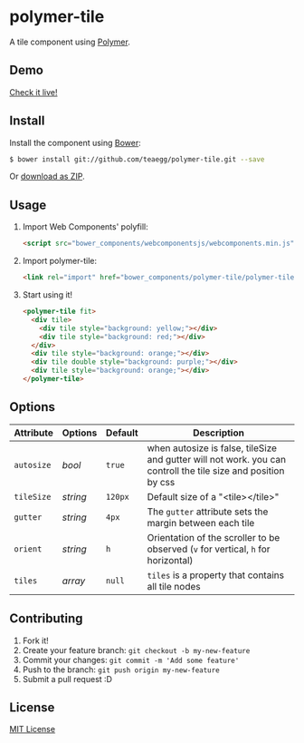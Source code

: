 # polymer-tile

A tile component using [Polymer](http://www.polymer-project.org/).

## Demo

[Check it live!](http://teaegg.github.io/polymer-tile)

## Install

Install the component using [Bower](http://bower.io/):

```sh
$ bower install git://github.com/teaegg/polymer-tile.git --save
```

Or [download as ZIP](https://github.com/teaegg/polymer-tile/archive/master.zip).

## Usage

1. Import Web Components' polyfill:

    ```html
    <script src="bower_components/webcomponentsjs/webcomponents.min.js"></script>
    ```

2. Import polymer-tile:

    ```html
    <link rel="import" href="bower_components/polymer-tile/polymer-tile.html">
    ```

3. Start using it!

    ```html
    <polymer-tile fit>
      <div tile>
        <div tile style="background: yellow;"></div>
        <div tile style="background: red;"></div>
      </div>
      <div tile style="background: orange;"></div>
      <div tile double style="background: purple;"></div>
      <div tile style="background: orange;"></div>
    </polymer-tile>
    ```

## Options

Attribute  | Options                   | Default             | Description
---        | ---                       | ---                 | ---
`autosize` | *bool*                    | `true`              | when autosize is false, tileSize and gutter will not work. you can controll the tile size and position by css
`tileSize` | *string*                  | `120px`             | Default size of a "&lt;tile&gt;&lt;/tile&gt;"
`gutter`   | *string*                  | `4px`               | The `gutter` attribute sets the margin between each tile
`orient`   | *string*                  | `h`                 | Orientation of the scroller to be observed (`v` for vertical, `h` for horizontal)
`tiles`    | *array*                   | `null`              | `tiles` is a property that contains all tile nodes

## Contributing

1. Fork it!
2. Create your feature branch: `git checkout -b my-new-feature`
3. Commit your changes: `git commit -m 'Add some feature'`
4. Push to the branch: `git push origin my-new-feature`
5. Submit a pull request :D

## License

[MIT License](https://github.com/teaegg/polymer-tile/blob/master/LICENSE)

